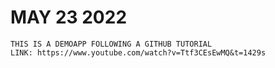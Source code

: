 # MAY 23 2022

    THIS IS A DEMOAPP FOLLOWING A GITHUB TUTORIAL
    LINK: https://www.youtube.com/watch?v=Ttf3CEsEwMQ&t=1429s